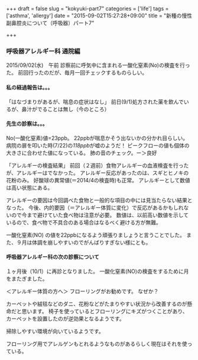 +++
draft = false
slug = "kokyuki-part7"
categories = ['life']
tags = ['asthma', 'allergy']
date = "2015-09-02T15:27:28+09:00"
title = "新種の慢性副鼻腔炎について（呼吸器）パート7"

+++

### 呼吸器アレルギー科 通院編

2015/09/02(水)　午前
診察前に呼気中に含まれる一酸化窒素(No)の検査を行った。
前回行ったのだが、毎月一回チェックするものらしい。

#### 私の経過報告は。。。

「はなづまりがあるが、喘息の症状はなし」
前日(9/1)処方された薬を飲んでいるが、鼻汁がでることは無し（今のところ）

<!--more-->

#### 先生の診察は。。。

No(一酸化窒素)値=23ppb。
22ppbが喘息かそう出ないかの分かれ目らしい。
病院の扉を叩いた時(7/22)の*118ppb*が嘘のようだ！
ピークフローの値も個体の大きさに合わせた値になっている。
肺の音のチェック。ー＞良好

「アレルギーの検査結果」
前回（２週前）食物アレルギーの血液検査を行ったが、アレルギーはでなかった。
アレルギー反応があったのは、スギとヒノキの花粉のみ。
好酸球の異常値(＝2014/4の検査時)も正常。
アレルギーとして数値は高い状態にある。

アレルギーの要因は今回調べた食物と一般的な項目の中には見当たらない結果となった。
今後、内的要因（＝アレルギー体質に変化）で反応があるかもしれないので今まで避けていた食べ物は注意が必要。
数値は、以前高い数値を示しているので、食べ物で不具合のある場合はなるべく避ける方が無難。


一酸化窒素(NO) の値を22ppbになるよう頑張りましょうと言うことでした。
また、９月は体調を崩しやすいのでがんばりすぎない様にとも。

#### 呼吸器アレルギー科の次の診察について

１ヶ月後（10/1）に再診となりました。
一酸化窒素(NO)の検査をするために月をまたぎました。

＜アレルギー体質の方へ＞
フローリングがお勧めです。
なぜか？

カーペットや絨毯などのダニ、花粉などがたまりやすい状況から改善するのが懸命だと思います。
椅子を使っているとフローリングにキズがつくことがあり、カーペットを設置したのが逆効果となるようです。

掃除しやすい環境が向いているようです。

フローリング用でアレルゲンもとれるようなものがあるらしく現在はそれを使っている。
